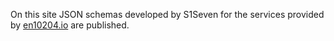 On this site JSON schemas developed by S1Seven for the services provided by [en10204.io](https://en10204.io) are published.
